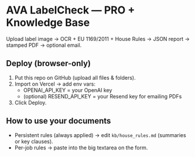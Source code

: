 





# AVA LabelCheck — PRO + Knowledge Base

Upload label image → OCR + EU 1169/2011 + House Rules → JSON report → stamped PDF → optional email.

## Deploy (browser-only)
1) Put this repo on GitHub (upload all files & folders).
2) Import on Vercel → add env vars:
   - OPENAI_API_KEY = your OpenAI key
   - (optional) RESEND_API_KEY = your Resend key for emailing PDFs
3) Click Deploy.

## How to use your documents
- Persistent rules (always applied) → edit `kb/house_rules.md` (summaries or key clauses).
- Per-job rules → paste into the big textarea on the form.
